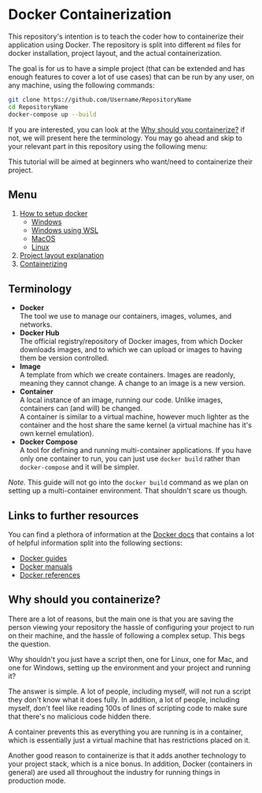 # Docker Containerization

This repository's intention is to teach the coder how to containerize their application using Docker. The repository is split into different `md` files for docker installation, project layout, and the actual containerization.

The goal is for us to have a simple project (that can be extended and has enough features to cover a lot of use cases) that can be run by any user, on any machine, using the following commands:
```bash
git clone https://github.com/Username/RepositoryName
cd RepositoryName
docker-compose up --build
```

If you are interested, you can look at the [Why should you containerize?](#why-should-you-containerize) if not, we will present here the terminology. You may go ahead and skip to your relevant part in this repository using the following menu:

This tutorial will be aimed at beginners who want/need to containerize their project.

## Menu
1. [How to setup docker](./guides/setup.md)
   - [Windows](./guides/setup.md#windows)
   - [Windows using WSL](./guides/setup.md#windows-using-wsl)
   - [MacOS](./guides/setup.md#macos)
   - [Linux](./guides/setup.md#linux)
2. [Project layout explanation](./guides/project.md)
3. [Containerizing](./guides/containerization.md)

## Terminology
- **Docker**
  <br/>
  The tool we use to manage our containers, images, volumes, and networks.
- **Docker Hub**
  <br/>
  The official registry/repository of Docker images, from which Docker downloads images, and to which we can upload or images to having them be version controlled.
- **Image**
  <br/>
  A template from which we create containers. Images are readonly, meaning they cannot change. A change to an image is a new version.
- **Container**
  <br/>
  A local instance of an image, running our code. Unlike images, containers can (and will) be changed.
  <br/>
  A container is similar to a virtual machine, however much lighter as the container and the host share the same kernel (a virtual machine has it's own kernel emulation).
- **Docker Compose**
  <br/>
  A tool for defining and running multi-container applications. If you have only one container to run, you can just use `docker build` rather than `docker-compose` and it will be simpler.

*Note.* This guide will not go into the `docker build` command as we plan on setting up a multi-container environment. That shouldn't scare us though.

## Links to further resources
You can find a plethora of information at the [Docker docs](https://docs.docker.com/) that contains a lot of helpful information split into the following sections:
- [Docker guides](https://docs.docker.com/guides/)
- [Docker manuals](https://docs.docker.com/manuals/)
- [Docker references](https://docs.docker.com/reference/)


## Why should you containerize?
There are a lot of reasons, but the main one is that you are saving the person viewing your repository the hassle of configuring your project to run on their machine, and the hassle of following a complex setup. This begs the question.

Why shouldn't you just have a script then, one for Linux, one for Mac, and one for Windows, setting up the environment and your project and running it?

The answer is simple. A lot of people, including myself, will not run a script they don't know what it does fully. In addition, a lot of people, including myself, don't feel like reading 100s of lines of scripting code to make sure that there's no malicious code hidden there.

A container prevents this as everything you are running is in a container, which is essentially just a virtual machine that has restrictions placed on it.

Another good reason to containerize is that it adds another technology to your project stack, which is a nice bonus. In addition, Docker (containers in general) are used all throughout the industry for running things in production mode.

